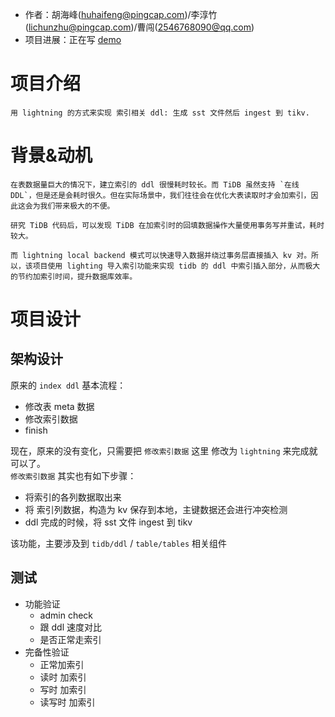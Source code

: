+ 作者：胡海峰(huhaifeng@pingcap.com)/李淳竹(lichunzhu@pingcap.com)/曹闯(2546768090@qq.com)
+ 项目进展：正在写 [demo](git@github.com:hackathon2021index/tidb.git)

# 项目介绍
    用 lightning 的方式来实现 索引相关 ddl: 生成 sst 文件然后 ingest 到 tikv.

# 背景&动机
    在表数据量巨大的情况下，建立索引的 ddl 很慢耗时较长。而 TiDB 虽然支持 `在线 DDL`，但是还是会耗时很久。但在实际场景中，我们往往会在优化大表读取时才会加索引，因此这会为我们带来极大的不便。

    研究 TiDB 代码后，可以发现 TiDB 在加索引时的回填数据操作大量使用事务写并重试，耗时较大。

    而 lightning local backend 模式可以快速导入数据并绕过事务层直接插入 kv 对。所以，该项目使用 lighting 导入索引功能来实现 tidb 的 ddl 中索引插入部分，从而极大的节约加索引时间，提升数据库效率。

# 项目设计
## 架构设计

原来的 `index ddl` 基本流程：
+ 修改表 meta 数据
+ 修改索引数据
+ finish

现在，原来的没有变化，只需要把 `修改索引数据` 这里 修改为 `lightning` 来完成就可以了。  
`修改索引数据` 其实也有如下步骤：
+ 将索引的各列数据取出来
+ 将 索引列数据，构造为 kv 保存到本地，主键数据还会进行冲突检测
+ ddl 完成的时候，将 sst 文件 ingest 到 tikv

该功能，主要涉及到 `tidb/ddl` / `table/tables` 相关组件

## 测试

- 功能验证
    - admin check
    - 跟 ddl 速度对比
    - 是否正常走索引
- 完备性验证
    - 正常加索引
    - 读时 加索引
    - 写时 加索引
    - 读写时 加索引
